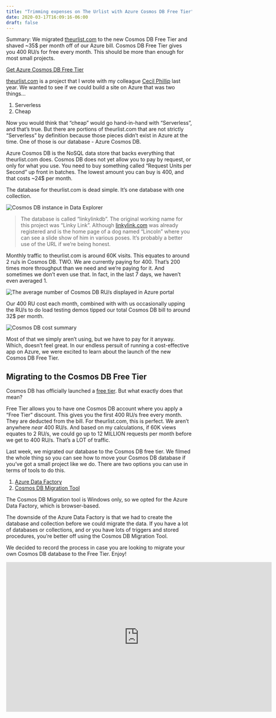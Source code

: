 ```yaml
---
title: "Trimming expenses on The Urlist with Azure Cosmos DB Free Tier"
date: 2020-03-17T16:09:16-06:00
draft: false
---
```


<summary>
Summary: We migrated <a href="https://www.theurlist.com">theurlist.com</a> to the new Cosmos DB Free Tier and shaved ~35$ per month off of our Azure bill. Cosmos DB Free Tier gives you 400 RU/s for free every month. This should be more than enough for most small projects.
<p></p>
<div class="cta-container"><a class="cta" href="https://devblogs.microsoft.com/cosmosdb/build-apps-for-free-with-azure-cosmos-db-free-tier/?WT.mc_id=personal-blog-buhollan">Get Azure Cosmos DB Free Tier</a></div>
<p></p>

</summary>

<p></p>

[theurlist.com](https://www.theurlist.com) is a project that I wrote with my colleague [Cecil Phillip](https://twitter.com/cecilphillip) last year. We wanted to see if we could build a site on Azure that was two things…

1.  Serverless
2.  Cheap

Now you would think that “cheap” would go hand-in-hand with “Serverless”, and that’s true. But there are portions of theurlist.com that are not strictly “Serverless” by definition because those pieces didn’t exist in Azure at the time. One of those is our database - Azure Cosmos DB.

Azure Cosmos DB is the NoSQL data store that backs everything that theurlist.com does. Cosmos DB does not yet allow you to pay by request, or only for what you use. You need to buy something called “Request Units per Second” up front in batches. The lowest amount you can buy is 400, and that costs ~24\$ per month.

The database for theurlist.com is dead simple. It’s one database with one collection.

![Cosmos DB instance in Data Explorer](/media/linkylinkdb.png)

> The database is called “linkylinkdb”. The original working name for this project was “Linky Link”. Although [linkylink.com](http://linkylink.com/) was already registered and is the home page of a dog named “Lincoln” where you can see a slide show of him in various poses. It’s probably a better use of the URL if we’re being honest.

Monthly traffic to theurlist.com is around 60K visits. This equates to around 2 ru/s in Cosmos DB. TWO. We are currently paying for 400\. That’s 200 times more throughput than we need and we’re paying for it. And sometimes we don’t even use that. In fact, in the last 7 days, we haven’t even averaged 1.

![The average number of Cosmos DB RU/s displayed in Azure portal](/media/cosmos-db-rus.png)

Our 400 RU cost each month, combined with with us occasionally upping the RU/s to do load testing demos tipped our total Cosmos DB bill to around 32\$ per month.

![Cosmos DB cost summary](/media/cosmos-db-old-cost.png)

Most of that we simply aren’t using, but we have to pay for it anyway. Which, doesn’t feel great. In our endless persuit of running a cost-effective app on Azure, we were excited to learn about the launch of the new Cosmos DB Free Tier.

## Migrating to the Cosmos DB Free Tier

Cosmos DB has officially launched a [free tier](https://devblogs.microsoft.com/cosmosdb/build-apps-for-free-with-azure-cosmos-db-free-tier/?WT.mc_id=personal-blog-buhollan). But what exactly does that mean?

Free Tier allows you to have one Cosmos DB account where you apply a “Free Tier” discount. This gives you the first 400 RU/s free every month. They are deducted from the bill. For theurlist.com, this is perfect. We aren’t anywhere _near_ 400 RU/s. And based on my calculations, if 60K views equates to 2 RU/s, we could go up to 12 MILLION requests per month before we get to 400 RU/s. That’s a LOT of traffic.

Last week, we migrated our database to the Cosmos DB free tier. We filmed the whole thing so you can see how to move your Cosmos DB database if you’ve got a small project like we do. There are two options you can use in terms of tools to do this.

1.  [Azure Data Factory](https://ms-adf.azure.com?WT.mc_id=personal-blog-buhollan)
2.  [Cosmos DB Migration Tool](https://ms-adf.azure.com?WT.mc_id=personal-blog-buhollan)

The Cosmos DB Migration tool is Windows only, so we opted for the Azure Data Factory, which is browser-based.

The downside of the Azure Data Factory is that we had to create the database and collection before we could migrate the data. If you have a lot of databases or collections, and or you have lots of triggers and stored procedures, you’re better off using the Cosmos DB Migration Tool.

We decided to record the process in case you are looking to migrate your own Cosmos DB database to the Free Tier. Enjoy!

<div style="text-align: center;"><iframe width="720" height="405" src="https://www.youtube.com/embed/kEuEvPtgaK0" frameborder="0" allow="accelerometer; autoplay; encrypted-media; gyroscope; picture-in-picture" allowfullscreen=""></iframe></div>

